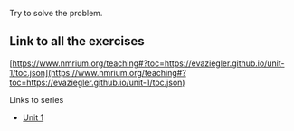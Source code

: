 Try to solve the problem.

## Link to all the exercises

[https://www.nmrium.org/teaching#?toc=https://evaziegler.github.io/unit-1/toc.json](https://www.nmrium.org/teaching#?toc=https://evaziegler.github.io/unit-1/toc.json)

Links to series

* [Unit 1](https://www.nmrium.org/teaching#?toc=https://evaziegler.github.io/unit-1/toc_10_unit_5.json)

